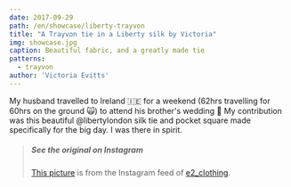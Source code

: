 ```yaml
---
date: 2017-09-29
path: /en/showcase/liberty-trayvon
title: "A Trayvon tie in a Liberty silk by Victoria"
img: showcase.jpg
caption: Beautiful fabric, and a greatly made tie
patterns:
  - trayvon
author: 'Victoria Evitts'
---
```


My husband travelled to Ireland 🇮🇪 for a weekend (62hrs travelling for 60hrs on the ground 🙀) to attend his brother's wedding 👏 My contribution was this beautiful @libertylondon silk tie and pocket square made specifically for the big day. I was there in spirit.

> ##### See the original on Instagram
> 
> [This picture](https://www.instagram.com/p/BZR3pyCHLjm/) is from the Instagram feed of [e2_clothing](https://www.instagram.com/e2_clothing/).